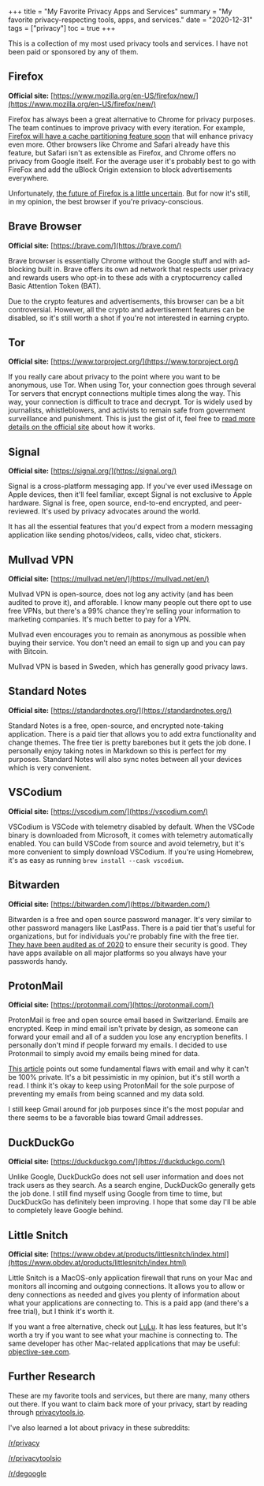 +++
title = "My Favorite Privacy Apps and Services"
summary = "My favorite privacy-respecting tools, apps, and services."
date = "2020-12-31"
tags = ["privacy"]
toc = true
+++

This is a collection of my most used privacy tools and services. I have not been paid or sponsored by any of them.

## Firefox

**Official site:** [https://www.mozilla.org/en-US/firefox/new/](https://www.mozilla.org/en-US/firefox/new/)

Firefox has always been a great alternative to Chrome for privacy purposes. The team continues to improve privacy with every iteration. For example, [Firefox will have a cache partitioning feature soon](https://arstechnica.com/gadgets/2020/12/firefox-v85-will-improve-its-cache-partitioning-for-stronger-privacy/) that will enhance privacy even more. Other browsers like Chrome and Safari already have this feature, but Safari isn't as extensible as Firefox, and Chrome offers no privacy from Google itself. For the average user it's probably best to go with FireFox and add the uBlock Origin extension to block advertisements everywhere.

Unfortunately, [the future of Firefox is a little uncertain](https://arstechnica.com/information-technology/2020/08/firefox-maker-mozilla-lays-off-250-workers-says-covid-19-lowered-revenue/). But for now it's still, in my opinion, the best browser if you're privacy-conscious.

## Brave Browser

**Official site:** [https://brave.com/](https://brave.com/)

Brave browser is essentially Chrome without the Google stuff and with ad-blocking built in. Brave offers its own ad network that respects user privacy and rewards users who opt-in to these ads with a cryptocurrency called Basic Attention Token (BAT). 

Due to the crypto features and advertisements, this browser can be a bit controversial. However, all the crypto and advertisement features can be disabled, so it's still worth a shot if you're not interested in earning crypto.

## Tor

**Official site:** [https://www.torproject.org/](https://www.torproject.org/)

If you really care about privacy to the point where you want to be anonymous, use Tor. When using Tor, your connection goes through several Tor servers that encrypt connections multiple times along the way. This way, your connection is difficult to trace and decrypt. Tor is widely used by journalists, whistleblowers, and activists to remain safe from government surveillance and punishment. This is just the gist of it, feel free to [read more details on the official site](https://2019.www.torproject.org/about/overview.html.en) about how it works.

## Signal

**Official site:** [https://signal.org/](https://signal.org/)

Signal is a cross-platform messaging app. If you've ever used iMessage on Apple devices, then it'll feel familiar, except Signal is not exclusive to Apple hardware. Signal is free, open source, end-to-end encrypted, and peer-reviewed. It's used by privacy advocates around the world. 

It has all the essential features that you'd expect from a modern messaging application like sending photos/videos, calls, video chat, stickers.

## Mullvad VPN

**Official site:** [https://mullvad.net/en/](https://mullvad.net/en/)

Mullvad VPN is open-source, does not log any activity (and has been audited to prove it), and afforable. I know many people out there opt to use free VPNs, but there's a 99% chance they're selling your information to marketing companies. It's much better to pay for a VPN.

Mullvad even encourages you to remain as anonymous as possible when buying their service. You don't need an email to sign up and you can pay with Bitcoin.

Mullvad VPN is based in Sweden, which has generally good privacy laws.

## Standard Notes

**Official site:** [https://standardnotes.org/](https://standardnotes.org/)

Standard Notes is a free, open-source, and encrypted note-taking application. There is a paid tier that allows you to add extra functionality and change themes. The free tier is pretty barebones but it gets the job done. I personally enjoy taking notes in Markdown so this is perfect for my purposes. Standard Notes will also sync notes between all your devices which is very convenient.

## VSCodium

**Official site:** [https://vscodium.com/](https://vscodium.com/)

VSCodium is VSCode with telemetry disabled by default. When the VSCode binary is downloaded from Microsoft, it comes with telemetry automatically enabled. You can build VSCode from source and avoid telemetry, but it's more convenient to simply download VSCodium. If you're using Homebrew, it's as easy as running `brew install --cask vscodium`.

## Bitwarden

**Official site:** [https://bitwarden.com/](https://bitwarden.com/)

Bitwarden is a free and open source password manager. It's very similar to other password managers like LastPass. There is a paid tier that's useful for organizations, but for individuals you're probably fine with the free tier. [They have been audited as of 2020](https://bitwarden.com/blog/post/bitwarden-network-security-assessment-2020/) to ensure their security is good. They have apps available on all major platforms so you always have your passwords handy.

## ProtonMail

**Official site:** [https://protonmail.com/](https://protonmail.com/)

ProtonMail is free and open source email based in Switzerland. Emails are encrypted. Keep in mind email isn't private by design, as someone can forward your email and all of a sudden you lose any encryption benefits. I personally don't mind if people forward my emails. I decided to use Protonmail to simply avoid my emails being mined for data.

[This article](https://latacora.micro.blog/2020/02/19/stop-using-encrypted.html) points out some fundamental flaws with email and why it can't be 100% private. It's a bit pessimistic in my opinion, but it's still worth a read. I think it's okay to keep using ProtonMail for the sole purpose of preventing my emails from being scanned and my data sold.

I still keep Gmail around for job purposes since it's the most popular and there seems to be a favorable bias toward Gmail addresses. 

## DuckDuckGo

**Official site:** [https://duckduckgo.com/](https://duckduckgo.com/) 

Unlike Google, DuckDuckGo does not sell user information and does not track users as they search. As a search engine, DuckDuckGo generally gets the job done. I still find myself using Google from time to time, but DuckDuckGo has definitely been improving. I hope that some day I'll be able to completely leave Google behind.

## Little Snitch

**Official site:** [https://www.obdev.at/products/littlesnitch/index.html](https://www.obdev.at/products/littlesnitch/index.html)

Little Snitch is a MacOS-only application firewall that runs on your Mac and monitors all incoming and outgoing connections. It allows you to allow or deny connections as needed and gives you plenty of information about what your applications are connecting to. This is a paid app (and there's a free trial), but I think it's worth it.

If you want a free alternative, check out [LuLu](https://objective-see.com/products/lulu.html). It has less features, but It's worth a try if you want to see what your machine is connecting to. The same developer has other Mac-related applications that may be useful: [objective-see.com](https://objective-see.com/index.html).

## Further Research

These are my favorite tools and services, but there are many, many others out there. If you want to claim back more of your privacy, start by reading through [privacytools.io](http://privacytools.io/).

I've also learned a lot about privacy in these subreddits:

[/r/privacy](https://www.reddit.com/r/privacy/)

[/r/privacytoolsio](https://www.reddit.com/r/privacytoolsio/)

[/r/degoogle](https://www.reddit.com/r/degoogle/)